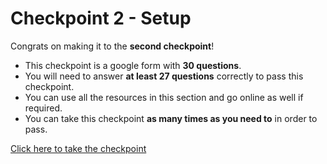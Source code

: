 # Checkpoint 2 - Setup
Congrats on making it to the **second checkpoint**!

* This checkpoint is a google form with **30 questions**.
* You will need to answer **at least 27 questions** correctly to pass this checkpoint.
* You can use all the resources in this section and go online as well if required.
* You can take this checkpoint **as many times as you need to** in order to pass.

[Click here to take the checkpoint](https://forms.gle/X4RhcEQ8cWiCp1MN6)